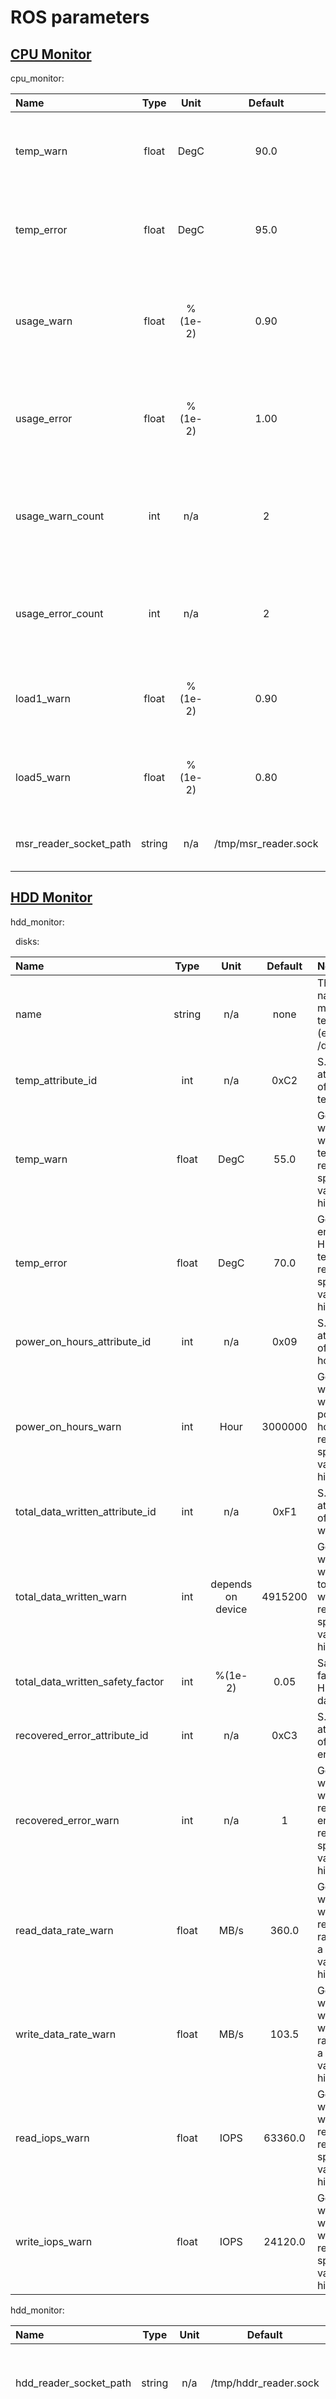 # ROS parameters

## <u>CPU Monitor</u>

cpu_monitor:

| Name                   |  Type  |  Unit   |       Default        | Notes                                                                                                      |
| :--------------------- | :----: | :-----: | :------------------: | :--------------------------------------------------------------------------------------------------------- |
| temp_warn              | float  |  DegC   |         90.0         | Generates warning when CPU temperature reaches a specified value or higher.                                |
| temp_error             | float  |  DegC   |         95.0         | Generates error when CPU temperature reaches a specified value or higher.                                  |
| usage_warn             | float  | %(1e-2) |         0.90         | Generates warning when CPU usage reaches a specified value or higher and last for usage_warn_count counts. |
| usage_error            | float  | %(1e-2) |         1.00         | Generates error when CPU usage reaches a specified value or higher and last for usage_error_count counts.  |
| usage_warn_count       |  int   |   n/a   |          2           | Generates warning when CPU usage reaches usage_warn value or higher and last for a specified counts.       |
| usage_error_count      |  int   |   n/a   |          2           | Generates error when CPU usage reaches usage_error value or higher and last for a specified counts.        |
| load1_warn             | float  | %(1e-2) |         0.90         | Generates warning when load average 1min reaches a specified value or higher.                              |
| load5_warn             | float  | %(1e-2) |         0.80         | Generates warning when load average 5min reaches a specified value or higher.                              |
| msr_reader_socket_path | string |   n/a   | /tmp/msr_reader.sock | UNIX domain socket path to connect to msr_reader.                                                          |

## <u>HDD Monitor</u>

hdd_monitor:

&nbsp;&nbsp;disks:

| Name                             |  Type  |       Unit        | Default | Notes                                                                              |
| :------------------------------- | :----: | :---------------: | :-----: | :--------------------------------------------------------------------------------- |
| name                             | string |        n/a        |  none   | The disk name to monitor temperature. (e.g. /dev/sda)                              |
| temp_attribute_id                |  int   |        n/a        |  0xC2   | S.M.A.R.T attribute ID of temperature.                                             |
| temp_warn                        | float  |       DegC        |  55.0   | Generates warning when HDD temperature reaches a specified value or higher.        |
| temp_error                       | float  |       DegC        |  70.0   | Generates error when HDD temperature reaches a specified value or higher.          |
| power_on_hours_attribute_id      |  int   |        n/a        |  0x09   | S.M.A.R.T attribute ID of power-on hours.                                          |
| power_on_hours_warn              |  int   |       Hour        | 3000000 | Generates warning when HDD power-on hours reaches a specified value or higher.     |
| total_data_written_attribute_id  |  int   |        n/a        |  0xF1   | S.M.A.R.T attribute ID of total data written.                                      |
| total_data_written_warn          |  int   | depends on device | 4915200 | Generates warning when HDD total data written reaches a specified value or higher. |
| total_data_written_safety_factor |  int   |      %(1e-2)      |  0.05   | Safety factor of HDD total data written.                                           |
| recovered_error_attribute_id     |  int   |        n/a        |  0xC3   | S.M.A.R.T attribute ID of recovered error.                                         |
| recovered_error_warn             |  int   |        n/a        |    1    | Generates warning when HDD recovered error reaches a specified value or higher.    |
| read_data_rate_warn              | float  |       MB/s        |  360.0  | Generates warning when HDD read data rate reaches a specified value or higher.     |
| write_data_rate_warn             | float  |       MB/s        |  103.5  | Generates warning when HDD write data rate reaches a specified value or higher.    |
| read_iops_warn                   | float  |       IOPS        | 63360.0 | Generates warning when HDD read IOPS reaches a specified value or higher.          |
| write_iops_warn                  | float  |       IOPS        | 24120.0 | Generates warning when HDD write IOPS reaches a specified value or higher.         |

hdd_monitor:

| Name                   |  Type  |  Unit   |        Default        | Notes                                                                  |
| :--------------------- | :----: | :-----: | :-------------------: | :--------------------------------------------------------------------- |
| hdd_reader_socket_path | string |   n/a   | /tmp/hddr_reader.sock | UNIX domain socket path to connect to hdd_reader.                      |
| usage_warn             | float  | %(1e-2) |         0.95          | Generates warning when disk usage reaches a specified value or higher. |
| usage_error            | float  | %(1e-2) |         0.99          | Generates error when disk usage reaches a specified value or higher.   |

## <u>Memory Monitor</u>

mem_monitor:

| Name        | Type  |  Unit   | Default | Notes                                                                             |
| :---------- | :---: | :-----: | :-----: | :-------------------------------------------------------------------------------- |
| usage_warn  | float | %(1e-2) |  0.95   | Generates warning when physical memory usage reaches a specified value or higher. |
| usage_error | float | %(1e-2) |  0.99   | Generates error when physical memory usage reaches a specified value or higher.   |

## <u>Net Monitor</u>

net_monitor:

| Name                              |     Type     | Unit |  Default   | Notes                                                                                                                                                |
| :-------------------------------- | :----------: | :--: | :--------: | :--------------------------------------------------------------------------------------------------------------------------------------------------- |
| devices                           | list[string] | n/a  |    none    | The name of network interface to monitor. (e.g. eth0, \* for all network interfaces)                                                                 |
| monitor_program                   |    string    | n/a  | greengrass | program name to be monitored by nethogs name.                                                                                                        |
| crc_error_check_duration          |     int      | sec  |     1      | CRC error check duration.                                                                                                                            |
| crc_error_count_threshold         |     int      | n/a  |     1      | Generates warning when count of CRC errors during CRC error check duration reaches a specified value or higher.                                      |
| reassembles_failed_check_duration |     int      | sec  |     1      | IP packet reassembles failed check duration.                                                                                                         |
| reassembles_failed_check_count    |     int      | n/a  |     1      | Generates warning when count of IP packet reassembles failed during IP packet reassembles failed check duration reaches a specified value or higher. |
| udp_buf_errors_check_duration     |     int      | sec  |     1      | UDP buf errors check duration.                                                                                                                       |
| udp_buf_errors_check_count        |     int      | n/a  |     1      | Generates warning when count of UDP buf errors during udp_buf_errors_check_duration reaches a specified value or higher.                             |

## <u>NTP Monitor</u>

ntp_monitor:

| Name         |  Type  | Unit |    Default     | Notes                                                                                     |
| :----------- | :----: | :--: | :------------: | :---------------------------------------------------------------------------------------- |
| server       | string | n/a  | ntp.ubuntu.com | The name of NTP server to synchronize date and time. (e.g. ntp.nict.jp for Japan)         |
| offset_warn  | float  | sec  |      0.1       | Generates warning when NTP offset reaches a specified value or higher. (default is 100ms) |
| offset_error | float  | sec  |      5.0       | Generates warning when NTP offset reaches a specified value or higher. (default is 5sec)  |

## <u>Process Monitor</u>

process_monitor:

| Name         | Type | Unit | Default | Notes                                                                           |
| :----------- | :--: | :--: | :-----: | :------------------------------------------------------------------------------ |
| num_of_procs | int  | n/a  |    5    | The number of processes to generate High-load Proc[0-9] and High-mem Proc[0-9]. |

## <u>GPU Monitor</u>

gpu_monitor:

| Name               | Type  |  Unit   | Default | Notes                                                                        |
| :----------------- | :---: | :-----: | :-----: | :--------------------------------------------------------------------------- |
| temp_warn          | float |  DegC   |  90.0   | Generates warning when GPU temperature reaches a specified value or higher.  |
| temp_error         | float |  DegC   |  95.0   | Generates error when GPU temperature reaches a specified value or higher.    |
| gpu_usage_warn     | float | %(1e-2) |  0.90   | Generates warning when GPU usage reaches a specified value or higher.        |
| gpu_usage_error    | float | %(1e-2) |  1.00   | Generates error when GPU usage reaches a specified value or higher.          |
| memory_usage_warn  | float | %(1e-2) |  0.90   | Generates warning when GPU memory usage reaches a specified value or higher. |
| memory_usage_error | float | %(1e-2) |  1.00   | Generates error when GPU memory usage reaches a specified value or higher.   |

## <u>Voltage Monitor</u>

voltage_monitor:

| Name               |  Type  | Unit | Default | Notes                                                                           |
| :----------------- | :----: | :--: | :-----: | :------------------------------------------------------------------------------ |
| cmos_battery_warn  | float  | volt |   2.9   | Generates warning when voltage of CMOS Battery is lower.                        |
| cmos_battery_error | float  | volt |   2.7   | Generates error when voltage of CMOS Battery is lower.                          |
| cmos_battery_label | string | n/a  |   ""    | voltage string in sensors command outputs. if empty no voltage will be checked. |
